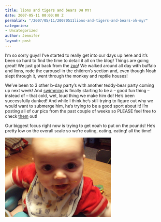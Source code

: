 ```yaml
---
title: lions and tigers and bears OH MY!
date: 2007-05-11 00:00:00 Z
permalink: "/2007/05/11/20070511lions-and-tigers-and-bears-oh-my/"
categories:
- Uncategorized
author: Jennifer
layout: post
---
```


I’m so sorry guys! I’ve started to really get into our days up here and it&#8217;s been so hard to find the time to detail it all on the blog! Things are going great! We just got back from the [zoo](http://www.flickr.com/photos/jenniferandJennifers_photos/sets/72157600202588887/ "zoo")! We walked around all day with buffalo and lions, rode the carousel in the children’s section and, even though Noah slept through it, went through the monkey and reptile houses!

We&#8217;ve been to 3 other b-day party&#8217;s with another teddy-bear party coming up next week! And [swimming](http://www.flickr.com/photos/jenniferandJennifers_photos/sets/72157600049893183/ "swimming") is finally starting to be a &#8211; good fun thing &#8211; instead of &#8211; that cold, wet, loud thing we make him do! He’s been successfully dunked! And while I think he&#8217;s still trying to figure out why we would want to submerge him, he&#8217;s trying to be a good sport about it! I&#8217;m posting all of our pics from the past couple of weeks so PLEASE feel free to check [them](http://www.flickr.com/photos/jenniferandJennifers_photos/ "them") out!

Our biggest focus right now is trying to get noah to put on the pounds! He&#8217;s pretty low on the overall scale so we&#8217;re eating, eating, eating! all the time!

<img id="image168" alt="p5010004.jpg" src="/assets/images/lions-and-tigers-and-bears-OH-MY/1178864305000-missing.jpg" />
